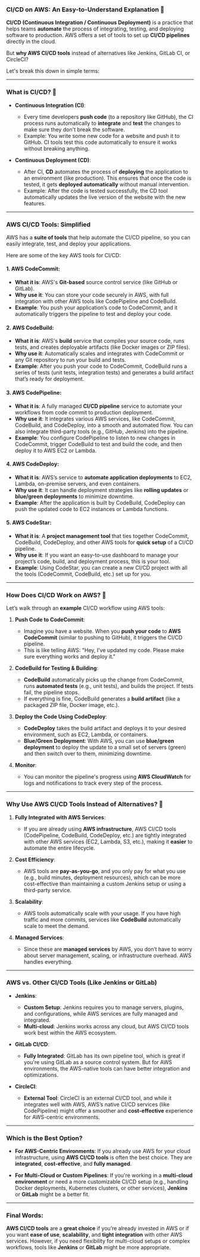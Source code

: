 ### **CI/CD on AWS: An Easy-to-Understand Explanation** 🚀

**CI/CD (Continuous Integration / Continuous Deployment)** is a practice that helps teams **automate** the process of integrating, testing, and deploying software to production. AWS offers a set of tools to set up **CI/CD pipelines** directly in the cloud.

But **why AWS CI/CD tools** instead of alternatives like Jenkins, GitLab CI, or CircleCI?

Let's break this down in simple terms:

---

### **What is CI/CD?** 🤔

- **Continuous Integration (CI)**: 
  - Every time developers **push code** (to a repository like GitHub), the CI process runs automatically to **integrate** and **test** the changes to make sure they don't break the software. 
  - Example: You write some new code for a website and push it to GitHub. CI tools test this code automatically to ensure it works without breaking anything.

- **Continuous Deployment (CD)**:
  - After CI, **CD** automates the process of **deploying** the application to an environment (like production). This ensures that once the code is tested, it gets **deployed automatically** without manual intervention.
  - Example: After the code is tested successfully, the CD tool automatically updates the live version of the website with the new features.

---

### **AWS CI/CD Tools: Simplified**

AWS has a **suite of tools** that help automate the CI/CD pipeline, so you can easily integrate, test, and deploy your applications.

Here are some of the key AWS tools for CI/CD:

#### 1. **AWS CodeCommit**:
   - **What it is**: AWS's **Git-based** source control service (like GitHub or GitLab).
   - **Why use it**: You can store your code securely in AWS, with full integration with other AWS tools like CodePipeline and CodeBuild. 
   - **Example**: You push your application’s code to CodeCommit, and it automatically triggers the pipeline to test and deploy your code.

#### 2. **AWS CodeBuild**:
   - **What it is**: AWS's **build** service that compiles your source code, runs tests, and creates deployable artifacts (like Docker images or ZIP files).
   - **Why use it**: Automatically scales and integrates with CodeCommit or any Git repository to run your build and tests.
   - **Example**: After you push your code to CodeCommit, CodeBuild runs a series of tests (unit tests, integration tests) and generates a build artifact that’s ready for deployment.

#### 3. **AWS CodePipeline**:
   - **What it is**: A fully managed **CI/CD pipeline** service to automate your workflows from code commit to production deployment.
   - **Why use it**: It integrates various AWS services, like CodeCommit, CodeBuild, and CodeDeploy, into a smooth and automated flow. You can also integrate third-party tools (e.g., GitHub, Jenkins) into the pipeline.
   - **Example**: You configure CodePipeline to listen to new changes in CodeCommit, trigger CodeBuild to test and build the code, and then deploy it to AWS EC2 or Lambda.

#### 4. **AWS CodeDeploy**:
   - **What it is**: AWS’s service to **automate application deployments** to EC2, Lambda, on-premise servers, and even containers.
   - **Why use it**: It can handle deployment strategies like **rolling updates** or **blue/green deployments** to minimize downtime.
   - **Example**: After the application is built by CodeBuild, CodeDeploy can push the updated code to EC2 instances or Lambda functions.

#### 5. **AWS CodeStar**:
   - **What it is**: A **project management tool** that ties together CodeCommit, CodeBuild, CodeDeploy, and other AWS tools for **quick setup** of a CI/CD pipeline.
   - **Why use it**: If you want an easy-to-use dashboard to manage your project’s code, build, and deployment process, this is your tool.
   - **Example**: Using CodeStar, you can create a new CI/CD project with all the tools (CodeCommit, CodeBuild, etc.) set up for you.

---

### **How Does CI/CD Work on AWS?** 🔄

Let’s walk through an **example** CI/CD workflow using AWS tools:

1. **Push Code to CodeCommit**:
   - Imagine you have a website. When you **push your code** to **AWS CodeCommit** (similar to pushing to GitHub), it triggers the CI/CD pipeline.
   - This is like telling AWS: "Hey, I’ve updated my code. Please make sure everything works and deploy it."

2. **CodeBuild for Testing & Building**:
   - **CodeBuild** automatically picks up the change from CodeCommit, runs **automated tests** (e.g., unit tests), and builds the project. If tests fail, the pipeline stops.
   - If everything is fine, CodeBuild generates a **build artifact** (like a packaged ZIP file, Docker image, etc.).

3. **Deploy the Code Using CodeDeploy**:
   - **CodeDeploy** takes the build artifact and deploys it to your desired environment, such as EC2, Lambda, or containers.
   - **Blue/Green Deployment**: With AWS, you can use **blue/green deployment** to deploy the update to a small set of servers (green) and then switch over to them, minimizing downtime.

4. **Monitor**:
   - You can monitor the pipeline's progress using **AWS CloudWatch** for logs and notifications to track every step of the process.
   
---

### **Why Use AWS CI/CD Tools Instead of Alternatives?** 🤔

1. **Fully Integrated with AWS Services**:
   - If you are already using **AWS infrastructure**, AWS CI/CD tools (CodePipeline, CodeBuild, CodeDeploy, etc.) are tightly integrated with other AWS services (EC2, Lambda, S3, etc.), making it **easier** to automate the entire lifecycle.

2. **Cost Efficiency**:
   - AWS tools are **pay-as-you-go**, and you only pay for what you use (e.g., build minutes, deployment resources), which can be more cost-effective than maintaining a custom Jenkins setup or using a third-party service.

3. **Scalability**:
   - AWS tools automatically scale with your usage. If you have high traffic and more commits, services like **CodeBuild** automatically scale to meet the demand.

4. **Managed Services**:
   - Since these are **managed services** by AWS, you don’t have to worry about server management, scaling, or infrastructure overhead. AWS handles everything.

---

### **AWS vs. Other CI/CD Tools (Like Jenkins or GitLab)**

- **Jenkins**:
  - **Custom Setup**: Jenkins requires you to manage servers, plugins, and configurations, while AWS services are fully managed and integrated.
  - **Multi-cloud**: Jenkins works across any cloud, but AWS CI/CD tools work best within the AWS ecosystem.
  
- **GitLab CI/CD**:
  - **Fully Integrated**: GitLab has its own pipeline tool, which is great if you're using GitLab as a source control system. But for AWS environments, the AWS-native tools can have better integration and optimizations.

- **CircleCI**:
  - **External Tool**: CircleCI is an external CI/CD tool, and while it integrates well with AWS, AWS’s native CI/CD services (like CodePipeline) might offer a smoother and **cost-effective** experience for AWS-centric environments.

---

### **Which is the Best Option?**

- **For AWS-Centric Environments**: If you already use AWS for your cloud infrastructure, using **AWS CI/CD tools** is often the best choice. They are **integrated**, **cost-effective**, and **fully managed**.
  
- **For Multi-Cloud or Custom Pipelines**: If you're working in a **multi-cloud environment** or need a more customizable CI/CD setup (e.g., handling Docker deployments, Kubernetes clusters, or other services), **Jenkins** or **GitLab** might be a better fit.

---

### **Final Words**:

**AWS CI/CD tools** are a **great choice** if you’re already invested in AWS or if you want **ease of use**, **scalability**, and **tight integration** with other AWS services. However, if you need flexibility for multi-cloud setups or complex workflows, tools like **Jenkins** or **GitLab** might be more appropriate.

